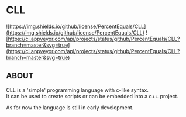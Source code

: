 # CLL

![https://img.shields.io/github/license/PercentEquals/CLL](https://img.shields.io/github/license/PercentEquals/CLL)
![https://ci.appveyor.com/api/projects/status/github/PercentEquals/CLL?branch=master&svg=true](https://ci.appveyor.com/api/projects/status/github/PercentEquals/CLL?branch=master&svg=true)  
  
## ABOUT

CLL is a 'simple' programming language with c-like syntax.  
It can be used to create scripts or can be embedded into a c++ project.  

As for now the language is still in early development.  